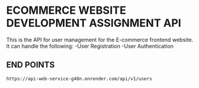 # ECOMMERCE WEBSITE DEVELOPMENT ASSIGNMENT API

This is the API for user management for the E-commerce frontend website.
It can handle the following:
-User Registration
-User Authentication

## END POINTS
`https://api-web-service-g48n.onrender.com/api/v1/users`
